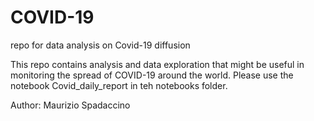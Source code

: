 # COVID-19
repo for data analysis on Covid-19 diffusion

This repo contains analysis and data exploration that might be useful in monitoring the spread of COVID-19 around the world.
Please use the notebook Covid_daily_report in teh notebooks folder.

Author:
Maurizio Spadaccino
